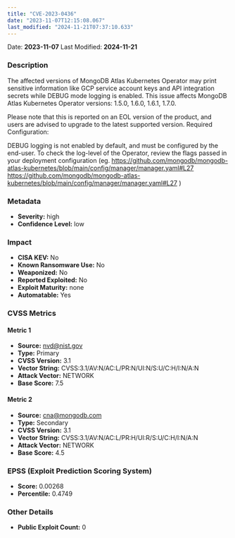 ```yaml
---
title: "CVE-2023-0436"
date: "2023-11-07T12:15:08.067"
last_modified: "2024-11-21T07:37:10.633"
---
```


Date: **2023-11-07** Last Modified: **2024-11-21**

### Description  
The affected versions of MongoDB Atlas Kubernetes Operator may print sensitive information like GCP service account keys and API integration secrets while DEBUG mode logging is enabled. This issue affects MongoDB Atlas Kubernetes Operator versions: 1.5.0, 1.6.0, 1.6.1, 1.7.0.

Please note that this is reported on an EOL version of the product, and users are advised to upgrade to the latest supported version.
Required Configuration: 

DEBUG logging is not enabled by default, and must be configured by the end-user. To check the log-level of the Operator, review the flags passed in your deployment configuration (eg.  https://github.com/mongodb/mongodb-atlas-kubernetes/blob/main/config/manager/manager.yaml#L27 https://github.com/mongodb/mongodb-atlas-kubernetes/blob/main/config/manager/manager.yaml#L27 )



### Metadata  
- **Severity:** high
- **Confidence Level:** low

### Impact  
- **CISA KEV:** No
- **Known Ransomware Use:** No
- **Weaponized:** No
- **Reported Exploited:** No
- **Exploit Maturity:** none
- **Automatable:** Yes

### CVSS Metrics  

#### Metric 1
- **Source:** nvd@nist.gov
- **Type:** Primary
- **CVSS Version:** 3.1
- **Vector String:** CVSS:3.1/AV:N/AC:L/PR:N/UI:N/S:U/C:H/I:N/A:N
- **Attack Vector:** NETWORK
- **Base Score:** 7.5

#### Metric 2
- **Source:** cna@mongodb.com
- **Type:** Secondary
- **CVSS Version:** 3.1
- **Vector String:** CVSS:3.1/AV:N/AC:L/PR:H/UI:R/S:U/C:H/I:N/A:N
- **Attack Vector:** NETWORK
- **Base Score:** 4.5


### EPSS (Exploit Prediction Scoring System)  
- **Score:** 0.00268
- **Percentile:** 0.4749

### Other Details  
- **Public Exploit Count:** 0
